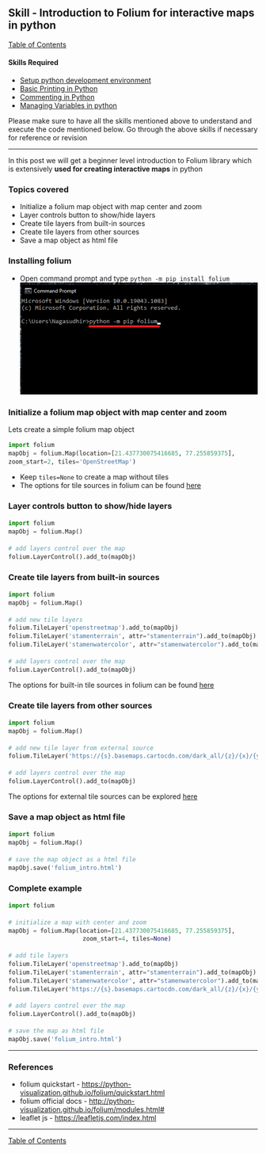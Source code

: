 ## Skill - Introduction to Folium for interactive maps in python
[Table of Contents](https://nagasudhir.blogspot.com/2020/04/taming-python-table-of-contents.html)

#### Skills Required
* [Setup python development environment](https://nagasudhir.blogspot.com/2020/04/setup-python-development-environment_14.html)
* [Basic Printing in Python](https://nagasudhir.blogspot.com/2020/04/basic-printing-in-python.html)
* [Commenting in Python](https://nagasudhir.blogspot.com/2020/04/comments-in-python.html)
* [Managing Variables in python](https://nagasudhir.blogspot.com/2020/04/managing-variables-in-python.html)

Please make sure to have all the skills mentioned above to understand and execute the code mentioned below. Go through the above skills if necessary for reference or revision
<hr/>

In this post we will get a beginner level introduction to Folium library which is extensively **used for creating interactive maps** in python

### Topics covered
* Initialize a folium map object with map center and zoom
* Layer controls button to show/hide layers
* Create tile layers from built-in sources
* Create tile layers from other sources
* Save a map object as html file

### Installing folium
* Open command prompt and type ```python -m pip install folium```
![pip install folium](https://github.com/nagasudhirpulla/taming_python/raw/0aadac449b8f8e1b0a8659c79f32b3798aef991b/blog/skills/assets/img/folium_pip_install.png)
### Initialize a folium map object with map center and zoom
Lets create a simple folium map object
```python
import folium
mapObj = folium.Map(location=[21.437730075416685, 77.255859375],
zoom_start=2, tiles='OpenStreetMap')
```

* Keep ```tiles=None``` to create a map without tiles
* The options for tile sources in folium can be found [here](http://python-visualization.github.io/folium/modules.html#folium.raster_layers.TileLayer)

### Layer controls button to show/hide layers
```python
import folium
mapObj = folium.Map()

# add layers control over the map
folium.LayerControl().add_to(mapObj)
```

### Create tile layers from built-in sources
```python
import folium
mapObj = folium.Map()

# add new tile layers
folium.TileLayer('openstreetmap').add_to(mapObj)
folium.TileLayer('stamenterrain', attr="stamenterrain").add_to(mapObj)
folium.TileLayer('stamenwatercolor', attr="stamenwatercolor").add_to(mapObj)

# add layers control over the map
folium.LayerControl().add_to(mapObj)
```

The options for built-in tile sources in folium can be found [here](http://python-visualization.github.io/folium/modules.html#folium.raster_layers.TileLayer)

### Create tile layers from other sources
```python
import folium
mapObj = folium.Map()

# add new tile layer from external source
folium.TileLayer('https://{s}.basemaps.cartocdn.com/dark_all/{z}/{x}/{y}{r}.png', name='CartoDB.DarkMatter', attr="CartoDB.DarkMatter").add_to(mapObj)

# add layers control over the map
folium.LayerControl().add_to(mapObj)
```
The options for external tile sources can be explored [here](http://leaflet-extras.github.io/leaflet-providers/preview/)

### Save a map object as html file
```python
import folium
mapObj = folium.Map()

# save the map object as a html file
mapObj.save('folium_intro.html')
```

### Complete example
```python
import folium

# initialize a map with center and zoom
mapObj = folium.Map(location=[21.437730075416685, 77.255859375],
                     zoom_start=4, tiles=None)

# add tile layers
folium.TileLayer('openstreetmap').add_to(mapObj)
folium.TileLayer('stamenterrain', attr="stamenterrain").add_to(mapObj)
folium.TileLayer('stamenwatercolor', attr="stamenwatercolor").add_to(mapObj)
folium.TileLayer('https://{s}.basemaps.cartocdn.com/dark_all/{z}/{x}/{y}{r}.png', name='CartoDB.DarkMatter', attr="CartoDB.DarkMatter").add_to(mapObj)

# add layers control over the map
folium.LayerControl().add_to(mapObj)

# save the map as html file
mapObj.save('folium_intro.html')
```

<hr/>

### References
* folium quickstart - https://python-visualization.github.io/folium/quickstart.html
* folium official docs - http://python-visualization.github.io/folium/modules.html#
* leaflet js - https://leafletjs.com/index.html

<hr/>

[Table of Contents](https://nagasudhir.blogspot.com/2020/04/taming-python-table-of-contents.html)


<!--stackedit_data:
eyJoaXN0b3J5IjpbMTk2NTA0MDQ2Nyw4NDYyNjI0NjgsNDI0MT
kwNTg5LDQ3NDkzMDIyNSwxODkyOTIwNDksLTE4MjczNDE4NjZd
fQ==
-->